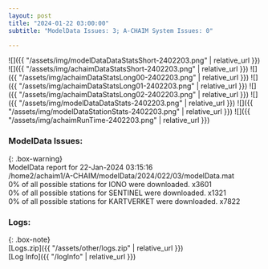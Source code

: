 ```yaml
---
layout: post
title: "2024-01-22 03:00:00"
subtitle: "ModelData Issues: 3; A-CHAIM System Issues: 0"

---
```


![]({{ "/assets/img/modelDataDataStatsShort-2402203.png" | relative_url }})
![]({{ "/assets/img/achaimDataStatsShort-2402203.png" | relative_url }})
![]({{ "/assets/img/achaimDataStatsLong00-2402203.png" | relative_url }})
![]({{ "/assets/img/achaimDataStatsLong01-2402203.png" | relative_url }})
![]({{ "/assets/img/achaimDataStatsLong02-2402203.png" | relative_url }})
![]({{ "/assets/img/modelDataDataStats-2402203.png" | relative_url }})
![]({{ "/assets/img/modelDataStationStats-2402203.png" | relative_url }})
![]({{ "/assets/img/achaimRunTime-2402203.png" | relative_url }})


### ModelData Issues:  
  
{: .box-warning}  
 ModelData report for 22-Jan-2024 03:15:16   
 /home2/achaim1/A-CHAIM/modelData/2024/022/03/modelData.mat   
 0% of all possible stations for IONO were downloaded. x3601   
 0% of all possible stations for SENTINEL were downloaded. x1321   
 0% of all possible stations for KARTVERKET were downloaded. x7822   
  


### Logs:  
  
{: .box-note}  
[Logs.zip]({{ "/assets/other/logs.zip" | relative_url }})  
[Log Info]({{ "/logInfo" | relative_url }})  
